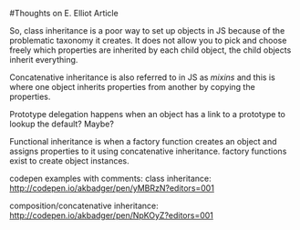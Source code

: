 #Thoughts on E. Elliot Article

So, class inheritance is a poor way to set up objects in JS because of the problematic taxonomy it creates.  It does not allow you to pick and choose freely which properties are inherited by each child object, the child objects inherit everything.

Concatenative inheritance is also referred to in JS as *mixins* and this is where one object inherits properties from another by copying the properties.

Prototype delegation happens when an object has a link to a prototype to lookup the default? Maybe?

Functional inheritance is when a factory function creates an object and assigns properties to it using concatenative inheritance.  factory functions exist to create object instances.


codepen examples with comments:
class inheritance: http://codepen.io/akbadger/pen/yMBRzN?editors=001

composition/concatenative inheritance: http://codepen.io/akbadger/pen/NpKOyZ?editors=001



